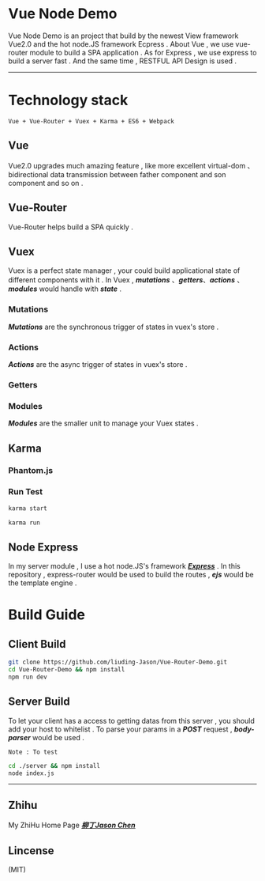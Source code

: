 
# Vue Node Demo
	
Vue Node Demo is an project that build by the newest View framework Vue2.0 and the hot node.JS
framework Ecpress . About Vue , we use vue-router module to build a SPA application . As for
Express , we use express to build a server fast . And the same time , RESTFUL API Design is 
used .

***

# Technology stack
	
	Vue + Vue-Router + Vuex + Karma + ES6 + Webpack

## Vue 
	
Vue2.0 upgrades much amazing feature , like more excellent virtual-dom 、 bidirectional 
data transmission between father component and son component and so on .  

## Vue-Router

Vue-Router helps build a SPA quickly . 

## Vuex 

Vuex is a perfect state manager , your could build applicational state of different components
with it . In Vuex , ***mutations*** 、***getters***、***actions*** 、***modules*** would 
handle with ***state*** . 

### Mutations
***Mutations*** are the synchronous trigger of states in vuex's store . 

### Actions
***Actions*** are the async trigger of states in vuex's store .

### Getters

### Modules
***Modules*** are the smaller unit to manage your Vuex states .


## Karma 

### Phantom.js



### Run Test

```bash
karma start
```

```bash
karma run
```

## Node Express 

In my server module , I use a hot node.JS's framework ***[Express](https://github.com/liuding-Jason/express)*** . In this repository , express-router would be used to build the routes , ***ejs*** would be the template engine . 

# Build Guide

## Client Build
```bash
git clone https://github.com/liuding-Jason/Vue-Router-Demo.git
cd Vue-Router-Demo && npm install 
npm run dev
```

## Server Build
To let your client has a access to getting datas from this server , you should add your host to whitelist . To parse your params in a ***POST*** request , ***body-parser*** would be used . 

	Note : To test 

```bash
cd ./server && npm install 
node index.js
```

***

## Zhihu

My ZhiHu Home Page ***[柳丁Jason Chen](https://www.zhihu.com/people/liu-ding-jasonchen)*** 

## Lincense
(MIT)
